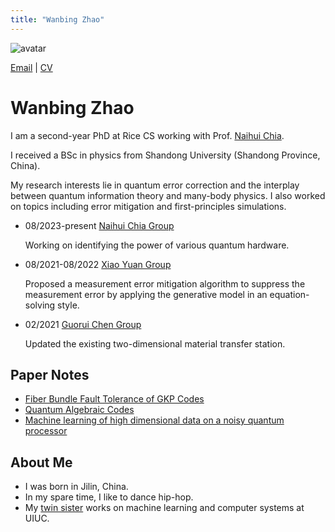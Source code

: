 ```yaml
---
title: "Wanbing Zhao"
---
```


![avatar](https://raw.github.com/wanbingzhao/wanbingzhao.github.io/main/wbzhao.jpg)

[Email](https://mail.google.com/mail/u/0/?fs=1&tf=cm&source=mailto&to=wz56@rice.edu) \| [CV](https://drive.google.com/file/d/1pvTxHO25DR8mjDrcLcGiblrot65CftQ8/view?usp=sharing)

# Wanbing Zhao

I am a second-year PhD at Rice CS working with Prof. [Naihui Chia](https://sites.google.com/view/naihuichia).  

I received a BSc in physics from Shandong University (Shandong Province, China). 

<!-- have been lucky to be advised by Guofu Xu in [Dianmin Tong](https://www.researchgate.net/profile/Dianmin-Tong)'s group at Shandong University.

I've also visited [Guorui Chen](https://scholar.google.com/citations?user=1vAbo0oAAAAJ&hl=zh-CN)'s group at Shanhai Jiaotong University, and [Xiao Yuan](http://cfcs.pku.edu.cn/english/people/faculty/xiaoyuan/index.htm)'s group at Peking University. -->

My research interests lie in quantum error correction and the interplay between quantum information theory and many-body physics. I also worked on topics including error mitigation and first-principles simulations. <!--My motivation is to xxx.--> 

<!--## News-->

<!-- - [March 2021]-->

<!-- ## Publications

- [Theoretical study on the electronic structures and transport properties of Ti<sub>32-x</sub>Hf<sub>x</sub>Ni32Sn<sub>32-y</sub>Sb<sub>y</sub>half-Heusler compounds.](https://www.sciencedirect.com/science/article/abs/pii/S092145262030394X)

  Zhao, L., Wang, J., **Zhao, W.**, Wang, Q., Li, J., Liu, J., Wang, C.

  Physica B: Condensed Matter, 2020

## Research
<!--- 06/2022-present  [Daniel Lidar Group](http://qserver.usc.edu/blog/2016/02/daniel-lidar/) 

     Investigating a new quantum algorithm - quantum annealer with a driver made out of long-range interactions.!-->
- 08/2023-present [Naihui Chia Group](https://sites.google.com/view/naihuichia)

    Working on identifying the power of various quantum hardware.
  
<!-- 03/2022-05/2022  [Guofu Xu](https://faculty.sdu.edu.cn/xuguofu/en/lwcg/662813/list/index.htm)
  
     Studied the efficiency of quantum error mitigation strategies.!-->

- 08/2021-08/2022  [Xiao Yuan Group](http://cfcs.pku.edu.cn/english/people/faculty/xiaoyuan/index.htm)
  
     Proposed a measurement error mitigation algorithm to suppress the measurement error by applying the generative model in an equation-solving style.

- 02/2021    [Guorui Chen Group](https://2d.sjtu.edu.cn/)

     Updated the existing two-dimensional material transfer station.

<!-- - 09/2019-09/2020  [Lanling Zhao Group](https://faculty.sdu.edu.cn/zhaolanling/en/index.htm)

     Studied the electronic structures and transport properties of thermoelectric materials using density-functional theory (DFT).

## Papers
- Measurement Error Mitigation with Neural Networks (in preparation)
- [The Influence of Music](https://drive.google.com/file/d/1dKUXeIqX75Y9yWAdef0moNYm0CAfDTKB/view?usp=sharing)-->

## Paper Notes
- [Fiber Bundle Fault Tolerance of GKP Codes](https://drive.google.com/file/d/1eagWrIsXtD-SJ7-Mk-iormJfQEdo7QpV/view?usp=sharing)
- [Quantum Algebraic Codes](https://drive.google.com/file/d/1xbadj8NQ-0Zn9qpHrv_118O6B7WEiqSY/view?usp=sharing)
- [Machine learning of high dimensional data on a noisy quantum processor](https://drive.google.com/file/d/1JVrfIe8dcfMQ08WaThREQ1kFX8U85mvP/view?usp=sharing)

## About Me

- I was born in Jilin, China.
- In my spare time, I like to dance hip-hop.
- My [twin sister](https://wy-go.github.io) works on machine learning and computer systems at UIUC.

